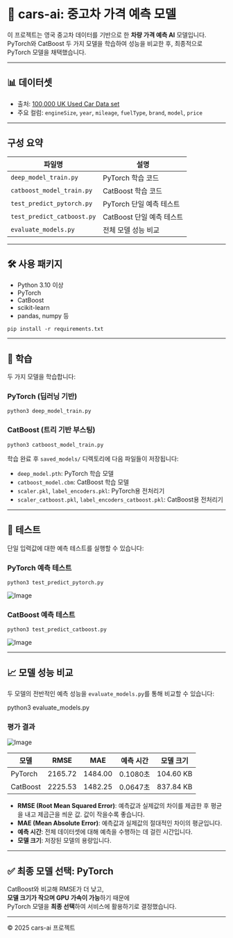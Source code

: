 # 🚗 cars-ai: 중고차 가격 예측 모델

이 프로젝트는 영국 중고차 데이터를 기반으로 한 **차량 가격 예측 AI** 모델입니다.  
PyTorch와 CatBoost 두 가지 모델을 학습하여 성능을 비교한 후, 최종적으로 PyTorch 모델을 채택했습니다.

---

## 📊 데이터셋

- 출처: [100,000 UK Used Car Data set](https://www.kaggle.com/datasets/adityadesai13/used-car-dataset-ford-and-mercedes/data)
- 주요 컬럼: `engineSize`, `year`, `mileage`, `fuelType`, `brand`, `model`, `price`

---
## 구성 요약

| 파일명 | 설명 |
|--------|------|
| `deep_model_train.py` | PyTorch 학습 코드 |
| `catboost_model_train.py` | CatBoost 학습 코드 |
| `test_predict_pytorch.py` | PyTorch 단일 예측 테스트 |
| `test_predict_catboost.py` | CatBoost 단일 예측 테스트 |
| `evaluate_models.py` | 전체 모델 성능 비교 |

---
## 🛠 사용 패키지

- Python 3.10 이상  
- PyTorch  
- CatBoost  
- scikit-learn  
- pandas, numpy 등
```
pip install -r requirements.txt
```
---

## 🧠 학습

두 가지 모델을 학습합니다:

### PyTorch (딥러닝 기반)
```
python3 deep_model_train.py
```


### CatBoost (트리 기반 부스팅)
```
python3 catboost_model_train.py
```
학습 완료 후 `saved_models/` 디렉토리에 다음 파일들이 저장됩니다:

- `deep_model.pth`: PyTorch 학습 모델  
- `catboost_model.cbm`: CatBoost 학습 모델  
- `scaler.pkl`, `label_encoders.pkl`: PyTorch용 전처리기  
- `scaler_catboost.pkl`, `label_encoders_catboost.pkl`: CatBoost용 전처리기

---

## 🧪 테스트

단일 입력값에 대한 예측 테스트를 실행할 수 있습니다:

### PyTorch 예측 테스트
```
python3 test_predict_pytorch.py
```
![Image](https://github.com/user-attachments/assets/9abd145b-c913-42a8-86bf-79c5f9c80e32)
### CatBoost 예측 테스트
```
python3 test_predict_catboost.py
```
![Image](https://github.com/user-attachments/assets/2b8c68aa-0bfd-4869-800b-e7a2034bb1d7)

---

## 📈 모델 성능 비교

두 모델의 전반적인 예측 성능을 `evaluate_models.py`를 통해 비교할 수 있습니다:

python3 evaluate_models.py

### 평가 결과
![Image](https://github.com/user-attachments/assets/3d6a4d3f-f2d2-4c29-be74-b99f6430cea5)

| 모델     | RMSE    | MAE     | 예측 시간 | 모델 크기     |
|----------|---------|---------|------------|----------------|
| PyTorch  | 2165.72 | 1484.00 | 0.1080초   | 104.60 KB      |
| CatBoost | 2225.53 | 1482.25 | 0.0647초   | 837.84 KB      |

- **RMSE (Root Mean Squared Error)**: 예측값과 실제값의 차이를 제곱한 후 평균을 내고 제곱근을 씌운 값. 값이 작을수록 좋습니다.  
- **MAE (Mean Absolute Error)**: 예측값과 실제값의 절대적인 차이의 평균입니다.  
- **예측 시간**: 전체 데이터셋에 대해 예측을 수행하는 데 걸린 시간입니다.  
- **모델 크기**: 저장된 모델의 용량입니다.

---

## ✅ 최종 모델 선택: PyTorch

CatBoost와 비교해 RMSE가 더 낮고,  
**모델 크기가 작으며 GPU 가속이 가능**하기 때문에  
PyTorch 모델을 **최종 선택**하여 서비스에 활용하기로 결정했습니다.

---

© 2025 cars-ai 프로젝트